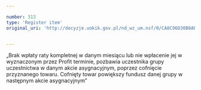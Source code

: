 ```yaml
---

number: 313
type: 'Register item'
original_uri: 'http://decyzje.uokik.gov.pl/nd_wz_um.nsf/0/CA8C96D30B8AE366C12572DD003294E5?OpenDocument'


---
```


„Brak wpłaty raty kompletnej w danym miesiącu lub nie wpłacenie jej w wyznaczonym przez Profit terminie, pozbawia uczestnika grupy uczestnictwa w danym akcie asygnacyjnym, poprzez cofnięcie przyznanego towaru. Cofnięty towar powiększy fundusz danej grupy w następnym akcie asygnacyjnym”
